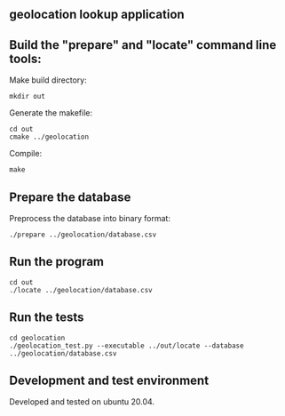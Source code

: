 ## geolocation lookup application

## Build the "prepare" and "locate" command line tools:
Make build directory:
```
mkdir out

```
Generate the makefile:
```
cd out
cmake ../geolocation
```
Compile:
```
make

```

## Prepare the database
Preprocess the database into binary format:
```
./prepare ../geolocation/database.csv
```

## Run the program
```
cd out
./locate ../geolocation/database.csv

```

## Run the tests
```
cd geolocation
./geolocation_test.py --executable ../out/locate --database ../geolocation/database.csv

```

## Development and test environment
Developed and tested on ubuntu 20.04.
